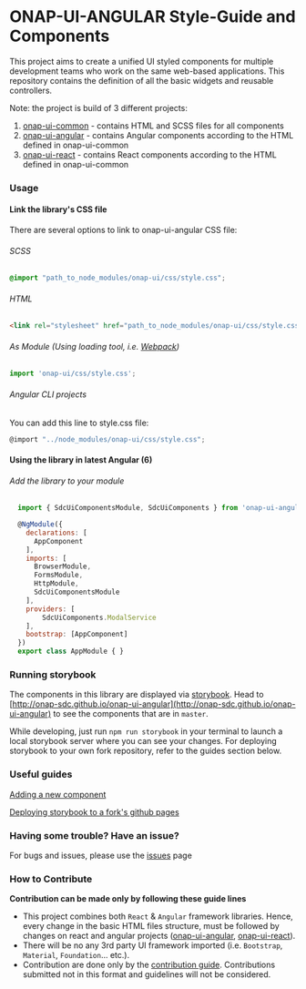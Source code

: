 # ONAP-UI-ANGULAR Style-Guide and Components

This project aims to create a unified UI styled components for multiple development teams who work on the same web-based applications. 
This repository contains the definition of all the basic widgets and reusable controllers. 

Note: the project is build of 3 different projects:
1. [onap-ui-common](https://github.com/onap-sdc/onap-ui-common) - contains HTML and SCSS files for all components
2. [onap-ui-angular](https://github.com/onap-sdc/onap-ui-angular) - contains Angular components according to the HTML defined in onap-ui-common
3. [onap-ui-react](https://github.com/onap-sdc/onap-ui-react) - contains React components according to the HTML defined in onap-ui-common


### Usage

#### Link the library's CSS file
There are several options to link to onap-ui-angular CSS file:

###### SCSS
```scss
@import "path_to_node_modules/onap-ui/css/style.css";
```
###### HTML
```html
<link rel="stylesheet" href="path_to_node_modules/onap-ui/css/style.css">
```
###### As Module (Using loading tool, i.e. [Webpack](https://webpack.github.io/))
```js
import 'onap-ui/css/style.css';
```
###### Angular CLI projects
You can add this line to style.css file:
```js
@import "../node_modules/onap-ui/css/style.css";
```

#### Using the library in latest Angular (6)
###### Add the library to your module
```js
  import { SdcUiComponentsModule, SdcUiComponents } from 'onap-ui-angular';

  @NgModule({
	declarations: [
	  AppComponent
	],
	imports: [
	  BrowserModule,
	  FormsModule,
	  HttpModule,
	  SdcUiComponentsModule
	],
	providers: [
		SdcUiComponents.ModalService
	],
	bootstrap: [AppComponent]
  })
  export class AppModule { }
```	


### Running storybook
The components in this library are displayed via [storybook](https://github.com/storybooks/storybook). Head to [http://onap-sdc.github.io/onap-ui-angular](http://onap-sdc.github.io/onap-ui-angular) to see the components that are in `master`.

While developing, just run `npm run storybook` in your terminal to launch a local storybook server where you can see your changes. For deploying storybook to your own fork repository, refer to the guides section below.


### Useful guides
[Adding a new component](https://github.com/onap-sdc/onap-ui-angular/wiki/Adding-a-new-component)

[Deploying storybook to a fork's github pages](https://github.com/onap-sdc/onap-ui-angular/wiki/Deploying-storybook-to-a-fork's-github-pages)
 
### Having some trouble? Have an issue?
For bugs and issues, please use the [issues](https://github.com/onap-sdc/onap-ui-angular/issues) page

### How to Contribute
**Contribution can be made only by following these guide lines**
* This project combines both `React` & `Angular` framework libraries. Hence, every change in the basic HTML files structure, must be followed by changes on react and angular projects ([onap-ui-angular](https://github.com/onap-sdc/onap-ui-angular), [onap-ui-react](https://github.com/onap-sdc/onap-ui-react)).
* There will be no any 3rd party UI framework imported (i.e. `Bootstrap`, `Material`, `Foundation`... etc.).
* Contribution are done only by the [contribution guide](https://github.com/onap-sdc/onap-ui-angular/wiki/Contribution-guide). Contributions submitted not in this format and guidelines will not be considered.
